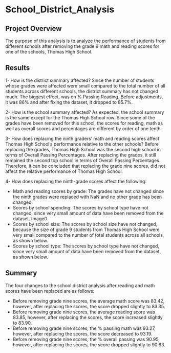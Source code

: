 # School_District_Analysis
## Project Overview
The purpose of this analysis is to analyze the performance of students from different schools after removing the grade 9 math and reading scores for one of the schools, Thomas High School.

## Results
1- How is the district summary affected?
Since the number of students whose grades were affected were small compared to the total number of all students across different schools, the district summary has not changed much. The biggest effect, was on % Passing Reading. Before adjustments, it was 86% and after fixing the dataset, it dropped to 85.7%.

2- How is the school summary affected?
As expected, the school summary is the same except for the Thomas High School row. Since some of the grades have been removed for this school, the scores for reading, math as well as overall scores and percentages are different by order of one tenth.

3- How does replacing the ninth graders’ math and reading scores affect Thomas High School’s performance relative to the other schools?
Before replacing the grades, Thomas High School was the second high school in terms of Overall Passing Percentages. After replacing the grades, it still remained the second top school in terms of Overall Passing Percentages. Therefore, it can be concluded that replacing the grade nine scores, did not affect the relative performance of Thomas High School.

4- How does replacing the ninth-grade scores affect the following:

- Math and reading scores by grade:
The grades have not changed since the ninth grades were replaced with NaN and no other grade has been changed.
- Scores by school spending:
The scores by school type have not changed, since very small amount of data have been removed from the dataset. Image0
- Scores by school size:
The scores by school size have not changed, because the size of grade 9 students from Thomas High School were very small compared to the number of total students across all schools, as shown below.
- Scores by school type:
The scores by school type have not changed, since very small amount of data have been removed from the dataset, as shown below. 
## Summary
The four changes to the school district analysis after reading and math scores have been replaced are as follows:

- Before removing grade nine scores, the average math score was 83.42, however, after replacing the scores, the score dropped slightly to 83.35.
- Before removing grade nine scores, the average reading score was 83.85, however, after replacing the scores, the score increased slightly to 83.90.
- Before removing grade nine scores, the % passing math was 93.27, however, after replacing the scores, the score decreased to 93.19.
- Before removing grade nine scores, the % overall passing was 90.95, however, after replacing the scores, the score dropped slightly to 90.63.
